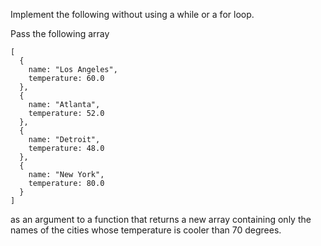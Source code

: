Implement the following without using a while or a for loop.

Pass the following array
```
[
  {
    name: "Los Angeles",
    temperature: 60.0
  },
  {
    name: "Atlanta",
    temperature: 52.0
  },
  {
    name: "Detroit",
    temperature: 48.0
  },
  {
    name: "New York",
    temperature: 80.0
  }
]
```
as an argument to a function that returns a new array containing only the names of the cities whose temperature is cooler than 70 degrees.

